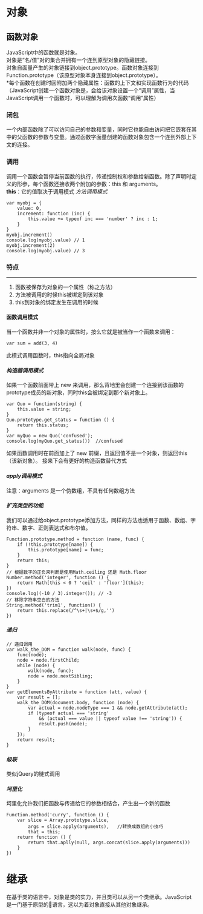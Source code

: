# 对象
## 函数对象
JavaScript中的函数就是对象。  
对象是“名/值”对的集合并拥有一个连到原型对象的隐藏链接。  
对象自面量产生的对象链接到object.prototype。函数对象连接到Function.prototype（该原型对象本身连接到object.prototype）。   
*每个函数在创建时回附加两个隐藏属性：函数的上下文和实现函数行为的代码（JavaScript创建一个函数对象是，会给该对象设置一个“调用”属性，当JavaScript调用一个函数时，可以理解为调用次函数“调用”属性）  

### 闭包
一个内部函数除了可以访问自己的参数和变量，同时它也能自由访问把它嵌套在其中的父函数的参数与变量。通过函数字面量创建的函数对象包含一个连到外部上下文的连接。

### 调用
调用一个函数会暂停当前函数的执行，传递控制权和参数给新函数。除了声明时定义的形参，每个函数还接收两个附加的参数：this 和 arguments。   
**this**：它的值取决于调用模式 
*方法调用模式*  
```
var myobj = {
    value: 0,
    increment: function (inc) {
        this.value += typeof inc === 'number' ? inc : 1;
    }
}
myobj.increment()
console.log(myobj.value) // 1
myobj.increment(2)
console.log(myobj.value) // 3
```
### 特点
---
1. 函数被保存为对象的一个属性（称之方法）   
2. 方法被调用的时候this被绑定到该对象  
3. this到对象的绑定发生在调用的时候   
#### **函数调用模式**
当一个函数并非一个对象的属性时，按么它就是被当作一个函数来调用：  
```
var sum = add(3, 4)
```
此模式调用函数时，this指向全局对象  
#### *构造器调用模式*
如果一个函数前面带上 new 来调用，那么背地里会创建一个连接到该函数的prototype成员的新对象，同时this会被绑定到那个新对象上。  
```
var Quo = function(string) {
    this.value = string;
}
Quo.prototype.get_status = function () {
    return this.status;
}
var myQuo = new Quo('confused');
console.log(myQuo.get_status())  //confused 
```
如果函数调用时在前面加上了 new 前缀，且返回值不是一个对象，则返回this（该新对象）。
接来下会有更好的构造函数替代方式
#### *apply调用模式*
注意：arguments 是一个伪数组，不具有任何数组方法   
#### *扩充类型的功能*
我们可以通过给object.prototype添加方法，同样的方法也适用于函数、数组、字符串、数字、正则表达式和布尔值。
```
Function.prototype.method = function (name, func) {
    if (!this.prototype[name]) {
        this.prototype[name] = func;
    }
    return this;
}
// 根据数字的正负来判断是使用Math.ceiling 还是 Math.floor
Number.method('integer', function () {
    return Math[this < 0 ? 'ceil' : 'floor'](this);
})
console.log((-10 / 3).integer()); // -3
// 移除字符串空白的方法
String.method('trim1', function() {
    return this.replace(/^\s+|\s+$/g,'')
})
```
#### *递归*
```
// 递归调用
var walk_the_DOM = function walk(node, func) {
    func(node);
    node = node.firstChild;
    while (node) {
        walk(node, func);
        node = node.nextSibling;
    }
}
var getElementsByAttribute = function (att, value) {
    var result = [];
    walk_the_DOM(document.body, function (node) {
        var actual = node.nodeType === 1 && node.getAttribute(att);
        if (typeof actual === 'string'
            && (actual === value || typeof value !== 'string')) {
            result.push(node);
        }
    });
    return result;
}
```
#### *级联*
类似jQuery的链式调用
#### *坷里化*
坷里化允许我们把函数与传递给它的参数相结合，产生出一个新的函数  
```
Function.method('curry', function () {
    var slice = Array.prototype.slice,
        args = slice.apply(arguments),   //转换成数组的小技巧
        that = this;
    return function () {
        return that.aplly(null, args.concat(slice.apply(arguments)))
    }
})
```


# 继承
在基于类的语言中，对象是类的实力，并且类可以从另一个类继承。JavaScript是一门基于原型的语言，这以为着对象直接从其他对象继承。